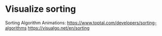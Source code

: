 # Visualize sorting
Sorting Algorithm Animations: 
  https://www.toptal.com/developers/sorting-algorithms
  https://visualgo.net/en/sorting
